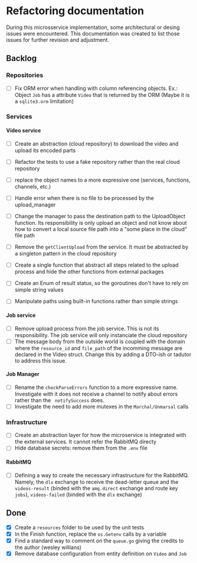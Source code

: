 # Refactoring documentation

During this microsservice implementation, some architectural or desing issues were encountered. 
This documentation was created to list those issues for further revision and adjustment.

## Backlog

### Repositories
- [ ] Fix ORM error when handling with column referencing objects. Ex.: Object `Job` has a attribute `Video` that is returned by the ORM (Maybe it is a `sqlite3.orm` limitation)

### Services

#### Video service
- [ ] Create an abstraction (cloud repository) to download the video and upload its encoded parts
- [ ] Refactor the tests to use a fake repository rather than the real cloud repository
- [ ] replace the object names to a more expressive one (services, functions, channels, etc.)
- [ ] Handle error when there is no file to be processed by the upload_manager
- [ ] Change the manager to pass the destination path to the UploadObject function. Its responsibility is only upload an object and not know about how to convert a local source file path into a "some place in the cloud" file path
- [ ] Remove the `getClientUpload` from the service. It must be abstracted by a singleton pattern in the cloud repository
- [ ] Create a single function that abstract all steps related to the upload process and hide the other functions from external packages
- [ ] Create an Enum of result status, so the goroutines don't have to rely on simple string values
- [ ] Manipulate paths using built-in functions rather than simple strings


#### Job service
- [ ] Remove upload process from the job service. This is not its responsibility. The job service will only instanciate the cloud repository
- [ ] The message body from the outside world is coupled with the domain where the `resource_id` and `file_path` of the incomming message are declared in the Video struct. Change this by adding a DTO-ish or tadutor to address this issue.

#### Job Manager
- [ ] Rename the `checkParseErrors` function to a more expressive name. Investigate with it does not receive a channel to notify about errors rather than the ` notifySuccess`  does.
- [ ] Investigate the need to add more mutexes in the `Marchal/Unmarsal` calls

### Infrastructure

- [ ] Create an abstraction layer for how the microservice is integrated with the external services. It cannot refer the RabbitMQ directy
- [ ] Hide database secrets: remove them from the `.env` file

#### RabbitMQ

- [ ] Defining a way to create the necessary infrastructure for the RabbitMQ. Namely, the `dlx` exchange to receive the dead-letter queue and the `videos-result` (binded with the `amq.direct` exchange and route key `jobs`), `videos-failed` (binded with the `dlx` exchange)

## Done

- [x] Create a `resources` folder to be used by the unit tests
- [x] In the Finish function, replace the `os.Getenv` calls by a variable
- [x] Find a standard way to comment on the `queue.go` giving the credits to the author (wesley willians)
- [x] Remove database configuration from entity definition on `Video` and `Job`